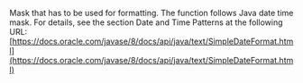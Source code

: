 Mask that has to be used for formatting. The function follows Java date time mask. For details, see the section Date and Time Patterns at the following URL: [https://docs.oracle.com/javase/8/docs/api/java/text/SimpleDateFormat.html](https://docs.oracle.com/javase/8/docs/api/java/text/SimpleDateFormat.html)

